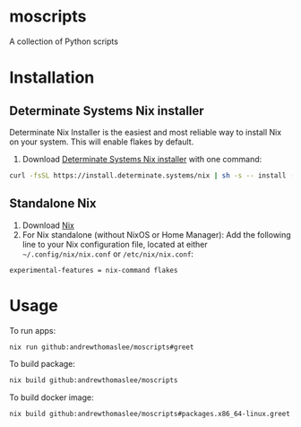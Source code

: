 # moscripts
A collection of Python scripts


# Installation
## Determinate Systems Nix installer
Determinate Nix Installer is the easiest and most reliable way to install Nix on your system. This will enable flakes by default.
1. Download [Determinate Systems Nix installer](https://github.com/DeterminateSystems/nix-installer) with one command:
```bash
curl -fsSL https://install.determinate.systems/nix | sh -s -- install --determinate
```
## Standalone Nix
1. Download [Nix](https://nixos.org/download/)
2. For Nix standalone (without NixOS or Home Manager):
    Add the following line to your Nix configuration file, located at either `~/.config/nix/nix.conf` or `/etc/nix/nix.conf`:
```
experimental-features = nix-command flakes
```


# Usage
To run apps:
```bash
nix run github:andrewthomaslee/moscripts#greet
```
To build package:
```bash
nix build github:andrewthomaslee/moscripts
```
To build docker image:
```bash
nix build github:andrewthomaslee/moscripts#packages.x86_64-linux.greet
```